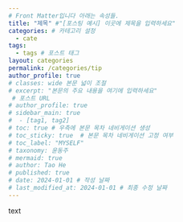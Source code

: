 ```yaml
---
# Front Matter입니다 아래는 속성들.
title: "제목" #"[포스팅 예시] 이곳에 제목을 입력하세요"
categories: # 카테고리 설정
  - cate
tags:
  - tags # 포스트 태그
layout: categories
permalink: /categories/tip
author_profile: true
# classes: wide 본문 넓이 조절
# excerpt: "본문의 주요 내용을 여기에 입력하세요"
 # 포스트 URL
# author_profile: true
# sidebar_main: true
#  - [tag1, tag2]
# toc: true # 우측에 본문 목차 네비게이션 생성
# toc_sticky: true  # 본문 목차 네비게이션 고정 여부
# toc_label: "MYSELF"
# taxonomy: 윤동주
# mermaid: true
# author: Tao He
# published: true
# date: 2024-01-01 # 작성 날짜
# last_modified_at: 2024-01-01 # 최종 수정 날짜
---
```

text
